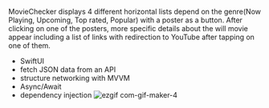 MovieChecker displays 4 different horizontal lists depend on the genre(Now Playing, Upcoming, Top rated, Popular) with a poster as a button. After clicking on one of the posters, more specific details about the will movie appear including a list of links with redirection to YouTube after tapping on one of them.
- SwiftUI
- fetch JSON data from an API
- structure networking with MVVM
- Async/Await
- dependency injection
![ezgif com-gif-maker-4](https://user-images.githubusercontent.com/92029663/202388139-4c8209ff-a7a2-48bc-8780-b36ab3ed4256.gif)
